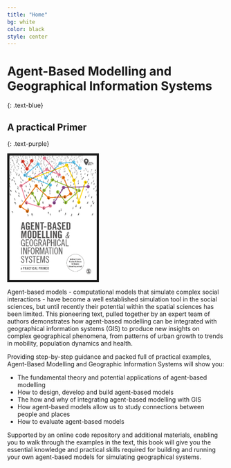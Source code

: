 ```yaml
---
title: "Home"
bg: white
color: black
style: center
---
```


# Agent-Based Modelling and Geographical Information Systems
{: .text-blue}
## A practical Primer
{: .text-purple}


<img align="center" src="./img/BookCover.png" alt="A picture of the book" width="40%" border="5" />

Agent-based models - computational models that simulate complex social interactions - have become a well established simulation tool in the social sciences, but until recently their potential within the spatial sciences has been limited.  This pioneering text, pulled together by an expert team of authors demonstrates how agent-based modelling can be integrated with geographical information systems (GIS) to produce new insights on complex geographical phenomena, from patterns of urban growth to trends in mobility, population dynamics and health. 

Providing step-by-step guidance and packed full of practical examples, Agent-Based Modelling and Geographic Information Systems will show you: 

 - The fundamental theory and potential applications of agent-based modelling 
 - How to design, develop and build agent-based models 
 - The how and why of integrating agent-based modelling with GIS 
 - How agent-based models allow us to study connections between people and places 
 - How to evaluate agent-based models 

Supported by an online code repository and additional materials, enabling you to walk through the examples in the text, this book will give you the essential knowledge and practical skills required for building and running your own agent-based models for simulating geographical systems. 

